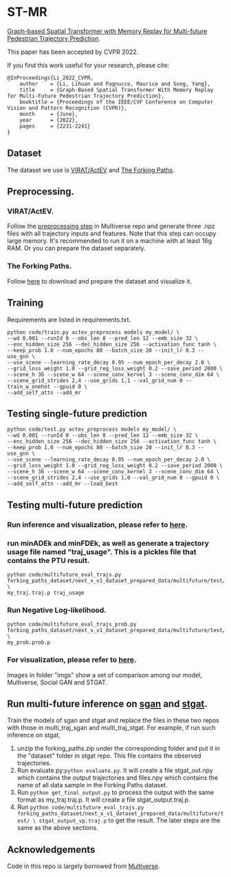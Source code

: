 # ST-MR
[Graph-based Spatial Transformer with Memory Replay for Multi-future Pedestrian Trajectory Prediction](https://openaccess.thecvf.com/content/CVPR2022/html/Li_Graph-Based_Spatial_Transformer_With_Memory_Replay_for_Multi-Future_Pedestrian_Trajectory_CVPR_2022_paper.html).

This paper has been accepted by CVPR 2022.

If you find this work useful for your research, please cite:
```
@InProceedings{Li_2022_CVPR,
    author    = {Li, Lihuan and Pagnucco, Maurice and Song, Yang},
    title     = {Graph-Based Spatial Transformer With Memory Replay for Multi-Future Pedestrian Trajectory Prediction},
    booktitle = {Proceedings of the IEEE/CVF Conference on Computer Vision and Pattern Recognition (CVPR)},
    month     = {June},
    year      = {2022},
    pages     = {2231-2241}
}
```

## Dataset
The dataset we use is [VIRAT/ActEV](https://actev.nist.gov/) and [The Forking Paths](https://github.com/JunweiLiang/Multiverse).

## Preprocessing.
### VIRAT/ActEV.
Follow the [preprocessing step](https://github.com/JunweiLiang/Multiverse/blob/master/TRAINING.md#step-1-preprocess) in Multiverse repo and generate three .npz files with all trajectory inputs and features. Note that this step can occupy large memory. It's recommended to run it on a machine with at least 16g RAM. Or you can prepare the dataset separately.
### The Forking Paths.
Follow [here](https://github.com/JunweiLiang/Multiverse/blob/master/forking_paths_dataset/README.md#annotations) to download and prepare the dataset and visualize it. 

## Training

Requirements are listed in requirements.txt.

```
python code/train.py actev_preprocess models my_model/ \
--wd 0.001 --runId 0 --obs_len 8 --pred_len 12 --emb_size 32 \
--enc_hidden_size 256 --dec_hidden_size 256 --activation_func tanh \
--keep_prob 1.0 --num_epochs 80 --batch_size 20 --init_lr 0.3 --use_gnn \
--use_scene --learning_rate_decay 0.95 --num_epoch_per_decay 2.0 \
--grid_loss_weight 1.0 --grid_reg_loss_weight 0.2 --save_period 2000 \
--scene_h 36 --scene_w 64 --scene_conv_kernel 3 --scene_conv_dim 64 \
--scene_grid_strides 2,4 --use_grids 1,1 --val_grid_num 0 --train_w_onehot --gpuid 0 \
--add_self_attn --add_mr
```

## Testing single-future prediction
```
python code/test.py actev_preprocess models my_model/ \
--wd 0.001 --runId 0 --obs_len 8 --pred_len 12 --emb_size 32 \
--enc_hidden_size 256 --dec_hidden_size 256 --activation_func tanh \
--keep_prob 1.0 --num_epochs 80 --batch_size 20 --init_lr 0.3 --use_gnn \
--use_scene --learning_rate_decay 0.95 --num_epoch_per_decay 2.0 \
--grid_loss_weight 1.0 --grid_reg_loss_weight 0.2 --save_period 2000 \
--scene_h 36 --scene_w 64 --scene_conv_kernel 3 --scene_conv_dim 64 \
--scene_grid_strides 2,4 --use_grids 1,0 --val_grid_num 0 --gpuid 0 \
--add_self_attn --add_mr --load_best
```

## Testing multi-future prediction
### Run inference and visualization, please refer to [here](https://github.com/JunweiLiang/Multiverse/blob/master/TESTING.md#multi-future-trajectory-prediction).


### run minADEk and minFDEk, as well as generate a trajectory usage file named "traj_usage". This is a pickles file that contains the PTU result.
```
python code/multifuture_eval_trajs.py forking_paths_dataset/next_x_v1_dataset_prepared_data/multifuture/test/ \
my_traj.traj.p traj_usage
```

### Run Negative Log-likelihood.
```
python code/multifuture_eval_trajs_prob.py forking_paths_dataset/next_x_v1_dataset_prepared_data/multifuture/test/ \
my_prob.prob.p
```

### For visualization, please refer to [here](https://github.com/JunweiLiang/Multiverse/blob/master/TESTING.md#visualization).
Images in folder "imgs" show a set of comparison among our model, Multiverse, Social GAN and STGAT.


## Run multi-future inference on [sgan](https://github.com/agrimgupta92/sgan) and [stgat](https://github.com/huang-xx/STGAT).
Train the models of sgan and stgat and replace the files in these two repos with those in multi_traj_sgan and multi_traj_stgat. 
For example, if run such inference on stgat, 
1. unzip the forking_paths.zip under the corresponding folder and put it in the "dataset" folder in stgat repo. This file contains the observed trajectories.
2. Run evaluate.py:```python evaluate.py```. It will create a file stgat_out.npy which contains the output trajectories and files.npy which contains the name of all data sample in the Forking Paths dataset.
3. Run ```python get_final_output.py``` to process the output with the same format as my_traj.traj.p. It will create a file stgat_output.traj.p.
4. Run ```python code/multifuture_eval_trajs.py forking_paths_dataset/next_x_v1_dataset_prepared_data/multifuture/test/ \
stgat_output_vp.traj.p``` to get the result. The later steps are the same as the above sections.


## Acknowledgements
Code in this repo is largely borrowed from [Multiverse](https://github.com/JunweiLiang/Multiverse).

